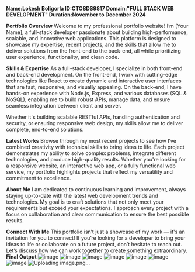 **Name:Lokesh Boligorla
ID:CTO8DS9817
Domain:"FULL STACK WEB DEVELOPMENT"
Duration:November to December 2024**

**Portfolio Overview**
Welcome to my professional portfolio website! I’m [Your Name], a full-stack developer passionate about building high-performance, scalable, and innovative web applications. This platform is designed to showcase my expertise, recent projects, and the skills that allow me to deliver solutions from the front-end to the back-end, all while prioritizing user experience, functionality, and clean code.

**Skills & Expertise**
As a full-stack developer, I specialize in both front-end and back-end development. On the front-end, I work with cutting-edge technologies like React to create dynamic and interactive user interfaces that are fast, responsive, and visually appealing. On the back-end, I have hands-on experience with Node.js, Express, and various databases (SQL & NoSQL), enabling me to build robust APIs, manage data, and ensure seamless integration between client and server.

Whether it's building scalable RESTful APIs, handling authentication and security, or ensuring responsive web design, my skills allow me to deliver complete, end-to-end solutions.

**Latest Works**
Browse through my most recent projects to see how I’ve combined creativity with technical skills to bring ideas to life. Each project demonstrates my ability to solve complex problems, integrate different technologies, and produce high-quality results. Whether you're looking for a responsive website, an interactive web app, or a fully functional web service, my portfolio highlights projects that reflect my versatility and commitment to excellence.

**About Me**
I am dedicated to continuous learning and improvement, always staying up-to-date with the latest web development trends and technologies. My goal is to craft solutions that not only meet your requirements but exceed your expectations. I approach every project with a focus on collaboration and clear communication to ensure the best possible results.

**Connect With Me**
This portfolio isn’t just a showcase of my work — it's an invitation for you to connect! If you’re looking for a developer to bring your ideas to life or collaborate on a future project, don’t hesitate to reach out. Let’s discuss how we can work together to create something extraordinary.
**Final Output**
![image](https://github.com/user-attachments/assets/8e10b06d-e743-49a3-8304-52e77f51a95d)
![image](https://github.com/user-attachments/assets/230e5b12-4610-4a9f-a9d3-47358054d94d)
![image](https://github.com/user-attachments/assets/62752c18-c2e2-455b-8eba-04919ff57604)
![image](https://github.com/user-attachments/assets/9f12eef3-38f9-49c1-babb-4fce638e6b5b)
![image](https://github.com/user-attachments/assets/1ce985eb-8d6e-47b4-af64-55f4c76a66b6)
![image](https://github.com/user-attachments/assets/2d129cc9-1e27-4317-b5c1-cfd02f482db8)
![image](https://github.com/user-attachments/assets/1acdc6d4-9372-423e-af8d-b3650cd28fdb)
![Uploading image.png…]()








